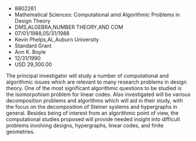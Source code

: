 
* 8802261
* Mathematical Sciences: Computational amd Algorithmic Problems in Design Theory
* DMS,ALGEBRA,NUMBER THEORY,AND COM
* 07/01/1988,05/31/1988
* Kevin Phelps,AL,Auburn University
* Standard Grant
* Ann K. Boyle
* 12/31/1990
* USD 29,300.00

The principal investigator will study a number of computational and algorithmic
issues which are relevant to many research problems in design theory. One of the
most significant algorithmic questions to be studied is the isomorpohism problem
for linear codes. Also investigated will be various decomposition problems and
algorithms which will aid in their study, with the focus on the decomposition of
Steiner systems and hypergraphs in general. Besides being of interest from an
algorithmic point of view, the computational studies proposed will provide
needed insight into difficult problems involving designs, hypergraphs, linear
codes, and finite geometries.
